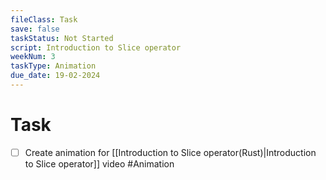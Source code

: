 ```yaml
---
fileClass: Task
save: false
taskStatus: Not Started
script: Introduction to Slice operator
weekNum: 3
taskType: Animation
due_date: 19-02-2024
---
```



# Task

- [ ] Create animation for [[Introduction to Slice operator(Rust)|Introduction to Slice operator]] video #Animation